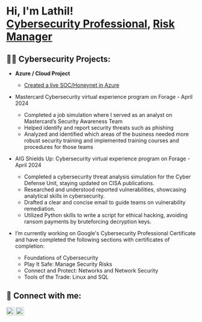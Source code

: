 <h1>Hi, I'm Lathil! <br/><a href="https://github.com/lathilm">Cybersecurity Professional</a>, <a href="https://www.linkedin.com/in/lathil/">Risk Manager</a></h1>

<h2>👨‍💻 Cybersecurity Projects:</h2>

- <b>Azure / Cloud Project</b>
  - [Created a live SOC/Honeynet in Azure](https://github.com/LathilM/Azure-SOC)
- Mastercard Cybersecurity virtual experience program on Forage - April 2024
   - Completed a job simulation where I served as an analyst on Mastercard’s
   Security Awareness Team 
   - Helped identify and report security threats such as phishing 
   - Analyzed and identified which areas of the business needed more robust
     security training and implemented training courses and procedures for those
     teams
- AIG Shields Up: Cybersecurity virtual experience program on Forage - April 2024
   - Completed a cybersecurity threat analysis simulation for the Cyber Defense Unit, staying updated on CISA publications.
   - Researched and understood reported vulnerabilities, showcasing analytical skills in cybersecurity.
   - Drafted a clear and concise email to guide teams on vulnerability remediation.
   - Utilized Python skills to write a script for ethical hacking, avoiding ransom payments by bruteforcing decryption keys.

- I’m currently working on Google's Cybersecurity Professional Certificate and have completed the following sections with certificates of completion:
  - Foundations of Cybersecurity
  - Play It Safe: Manage Security Risks
  - Connect and Protect: Networks and Network Security
  - Tools of the Trade: Linux and SQL

<h2> 🤳 Connect with me:</h2>

[<img align="left" alt="JoshMadakor | Twitter" width="22px" src="https://cdn.jsdelivr.net/npm/simple-icons@v3/icons/twitter.svg" />][twitter]
[<img align="left" alt="JoshMadakor | LinkedIn" width="22px" src="https://cdn.jsdelivr.net/npm/simple-icons@v3/icons/linkedin.svg" />][linkedin]

[twitter]: https://twitter.com/TanTanLM
[linkedin]: https://www.linkedin.com/in/lathil/

<!--
**joshmadakor1/joshmadakor1** is a ✨ _special_ ✨ repository because its `README.md` (this file) appears on your GitHub profile.

Here are some ideas to get you started:

- 🔭 I’m currently working on ...
- 🌱 I’m currently learning ...
- 👯 I’m looking to collaborate on ...
- 🤔 I’m looking for help with ...
- 💬 Ask me about ...
- 📫 How to reach me: ...
- 😄 Pronouns: ...
- ⚡ Fun fact: ...
-->
